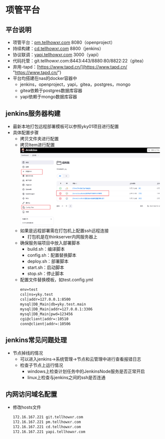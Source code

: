 # 项管平台

## 平台说明
- 项管平台：[pm.tellhowxr.com](http://pm.tellhowxr.com "pm.tellhowxr.com")  8080（openproject）
- 持续构建：[cd.tellhowxr.com](http://cd.tellhowxr.com "cd.tellhowxr.com")   8800（jenkins）
- 协议联调：[yapi.tellhowxr.com](http://yapi.tellhowxr.com "yapi.tellhowxr.com")  3000（yapi）
- 代码托管：git.tellhowxr.com:8443:443/8880:80/8822:22（gitea）
- 弃用-tapd：[https://www.tapd.cn/](https://www.tapd.cn/ "https://www.tapd.cn/")
- 平台均搭建在nas的docker容器中
  - jenkins，openproject，yapi，gitea，postgres，mongo
  - gitea依赖于postgres数据库容器
  - yapi依赖于mongo数据库容器

## jenkins服务器构建
- 最新本地打包远程部署模板可以参照yky01项目进行配置
- 具体配置步骤
  - 拷贝文件夹进行配置
  - 拷贝Item进行配置
    ![](../../image/jenkins1.png)
  - 如果是远程部署需在打包机上配置ssh远程连接
    - 打包机是在thinkserver内网服务器上
  - 确保服务端项目中放入部署脚本
    - build.sh：编译脚本
    - config.sh：配置替换脚本
    - deploy.sh：部署脚本
    - start.sh：启动脚本
    - stop.sh：停止脚本
  - 配置文件替换模板，如test.config.yml
    ```纯文本
    env=test
    csl|ns=yky.test
    csl|addr=127.0.0.1:8500
    mysql|DB_Main|db=yky.test.main
    mysql|DB_Main|addr=127.0.0.1:3306
    mysql|DB_Main|pwd=123456
    cgi@client|addr=:10510
    conn@client|addr=:10506
    ```

## jenkins常见问题处理
- 节点掉线的情况
  - 可以进入jenkins->系统管理->节点和云管理中进行查看报错日志
  - 检查子节点上运行情况
    - windows上检查计划任务中的JenkinsNode服务是否正常开启
    - linux上检查与jenkins之间的ssh是否连通


## 内网访问域名配置
- 修改hosts文件
  ```纯文本
  172.16.167.221 git.tellhowxr.com
  172.16.167.221 pm.tellhowxr.com
  172.16.167.221 cd.tellhowxr.com
  172.16.167.221 yapi.tellhowxr.com
  ```

